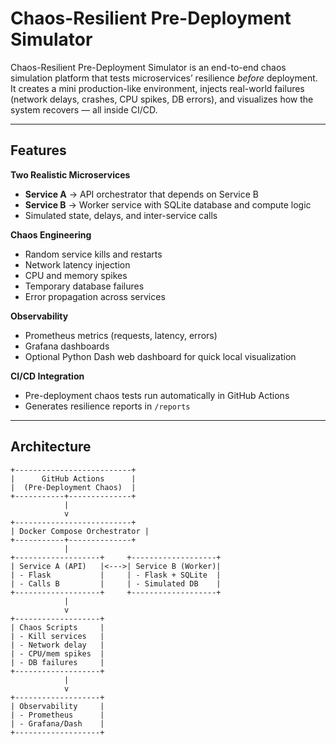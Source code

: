 # Chaos-Resilient Pre-Deployment Simulator

Chaos-Resilient Pre-Deployment Simulator is an end-to-end chaos simulation platform that tests microservices’ resilience *before* deployment.  
It creates a mini production-like environment, injects real-world failures (network delays, crashes, CPU spikes, DB errors), and visualizes how the system recovers — all inside CI/CD.

---

##  Features

 **Two Realistic Microservices**
- **Service A** → API orchestrator that depends on Service B  
- **Service B** → Worker service with SQLite database and compute logic  
- Simulated state, delays, and inter-service calls  

 **Chaos Engineering**
- Random service kills and restarts  
- Network latency injection  
- CPU and memory spikes  
- Temporary database failures  
- Error propagation across services  

 **Observability**
- Prometheus metrics (requests, latency, errors)  
- Grafana dashboards  
- Optional Python Dash web dashboard for quick local visualization  

 **CI/CD Integration**
- Pre-deployment chaos tests run automatically in GitHub Actions  
- Generates resilience reports in `/reports`  

---

##  Architecture

```text
+--------------------------+
|      GitHub Actions      |
|  (Pre-Deployment Chaos)  |
+-----------+--------------+
            |
            v
+--------------------------+
| Docker Compose Orchestrator |
+-----------+--------------+
            |
+-------------------+     +-------------------+
| Service A (API)   |<--->| Service B (Worker)|
| - Flask           |     | - Flask + SQLite  |
| - Calls B         |     | - Simulated DB    |
+-------------------+     +-------------------+
            |
            v
+-------------------+
| Chaos Scripts     |
| - Kill services   |
| - Network delay   |
| - CPU/mem spikes  |
| - DB failures     |
+-------------------+
            |
            v
+-------------------+
| Observability     |
| - Prometheus      |
| - Grafana/Dash    |
+-------------------+
